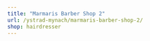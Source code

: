 ```yaml
---
title: "Marmaris Barber Shop 2"
url: /ystrad-mynach/marmaris-barber-shop-2/
shop: hairdresser
---
```

